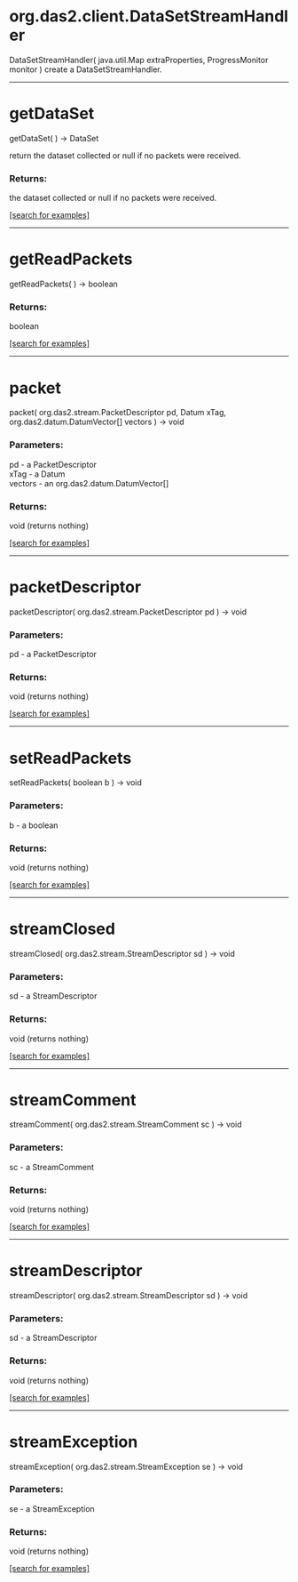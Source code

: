 # org.das2.client.DataSetStreamHandler
DataSetStreamHandler( java.util.Map extraProperties, ProgressMonitor monitor )
create a DataSetStreamHandler.

***
<a name="getDataSet"></a>
# getDataSet
getDataSet(  ) &rarr; DataSet

return the dataset collected or null if no packets were received.

### Returns:
the dataset collected or null if no packets were received.

<a href="https://github.com/autoplot/dev/search?q=getDataSet&unscoped_q=getDataSet">[search for examples]</a>

***
<a name="getReadPackets"></a>
# getReadPackets
getReadPackets(  ) &rarr; boolean



### Returns:
boolean


<a href="https://github.com/autoplot/dev/search?q=getReadPackets&unscoped_q=getReadPackets">[search for examples]</a>

***
<a name="packet"></a>
# packet
packet( org.das2.stream.PacketDescriptor pd, Datum xTag, org.das2.datum.DatumVector[] vectors ) &rarr; void



### Parameters:
pd - a PacketDescriptor
<br>xTag - a Datum
<br>vectors - an org.das2.datum.DatumVector[]

### Returns:
void (returns nothing)


<a href="https://github.com/autoplot/dev/search?q=packet&unscoped_q=packet">[search for examples]</a>

***
<a name="packetDescriptor"></a>
# packetDescriptor
packetDescriptor( org.das2.stream.PacketDescriptor pd ) &rarr; void



### Parameters:
pd - a PacketDescriptor

### Returns:
void (returns nothing)


<a href="https://github.com/autoplot/dev/search?q=packetDescriptor&unscoped_q=packetDescriptor">[search for examples]</a>

***
<a name="setReadPackets"></a>
# setReadPackets
setReadPackets( boolean b ) &rarr; void



### Parameters:
b - a boolean

### Returns:
void (returns nothing)


<a href="https://github.com/autoplot/dev/search?q=setReadPackets&unscoped_q=setReadPackets">[search for examples]</a>

***
<a name="streamClosed"></a>
# streamClosed
streamClosed( org.das2.stream.StreamDescriptor sd ) &rarr; void



### Parameters:
sd - a StreamDescriptor

### Returns:
void (returns nothing)


<a href="https://github.com/autoplot/dev/search?q=streamClosed&unscoped_q=streamClosed">[search for examples]</a>

***
<a name="streamComment"></a>
# streamComment
streamComment( org.das2.stream.StreamComment sc ) &rarr; void



### Parameters:
sc - a StreamComment

### Returns:
void (returns nothing)


<a href="https://github.com/autoplot/dev/search?q=streamComment&unscoped_q=streamComment">[search for examples]</a>

***
<a name="streamDescriptor"></a>
# streamDescriptor
streamDescriptor( org.das2.stream.StreamDescriptor sd ) &rarr; void



### Parameters:
sd - a StreamDescriptor

### Returns:
void (returns nothing)


<a href="https://github.com/autoplot/dev/search?q=streamDescriptor&unscoped_q=streamDescriptor">[search for examples]</a>

***
<a name="streamException"></a>
# streamException
streamException( org.das2.stream.StreamException se ) &rarr; void



### Parameters:
se - a StreamException

### Returns:
void (returns nothing)


<a href="https://github.com/autoplot/dev/search?q=streamException&unscoped_q=streamException">[search for examples]</a>

